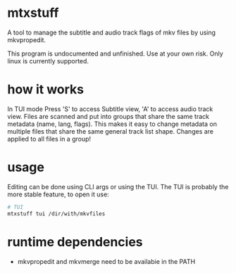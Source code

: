 # mtxstuff
A tool to manage the subtitle and audio track flags of mkv files by using mkvpropedit.

This program is undocumented and unfinished. Use at your own risk.
Only linux is currently supported.

# how it works
In TUI mode Press 'S' to access Subtitle view, 'A' to access audio track view.
Files are scanned and put into groups that share the same track metadata (name, lang, flags).
This makes it easy to change metadata on multiple files that share the same general track list shape.
Changes are applied to all files in a group!

# usage
Editing can be done using CLI args or using the TUI.
The TUI is probably the more stable feature, to open it use:

```bash
# TUI
mtxstuff tui /dir/with/mkvfiles
```
# runtime dependencies
- mkvpropedit and mkvmerge need to be availabie in the PATH